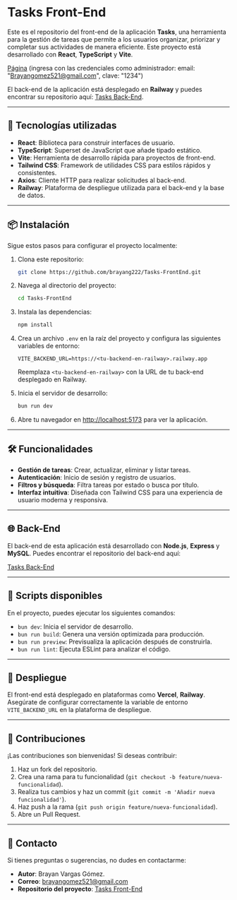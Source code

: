 # Tasks Front-End

Este es el repositorio del front-end de la aplicación **Tasks**, una herramienta para la gestión de tareas que permite a los usuarios organizar, priorizar y completar sus actividades de manera eficiente. Este proyecto está desarrollado con **React**, **TypeScript** y **Vite**.

[Página](https://tasks-front-end.vercel.app) (ingresa con las credenciales como administrador: email: "Brayangomez521@gmail.com", clave: "1234")

El back-end de la aplicación está desplegado en **Railway** y puedes encontrar su repositorio aquí: [Tasks Back-End](https://github.com/brayang222/Tasks-BackEnd.git).

---

## 🚀 Tecnologías utilizadas

- **React**: Biblioteca para construir interfaces de usuario.
- **TypeScript**: Superset de JavaScript que añade tipado estático.
- **Vite**: Herramienta de desarrollo rápida para proyectos de front-end.
- **Tailwind CSS**: Framework de utilidades CSS para estilos rápidos y consistentes.
- **Axios**: Cliente HTTP para realizar solicitudes al back-end.
- **Railway**: Plataforma de despliegue utilizada para el back-end y la base de datos.

---

## 📦 Instalación

Sigue estos pasos para configurar el proyecto localmente:

1. Clona este repositorio:

   ```bash
   git clone https://github.com/brayang222/Tasks-FrontEnd.git
   ```

2. Navega al directorio del proyecto:

   ```bash
   cd Tasks-FrontEnd
   ```

3. Instala las dependencias:

   ```bash
   npm install
   ```

4. Crea un archivo `.env` en la raíz del proyecto y configura las siguientes variables de entorno:

   ```env
   VITE_BACKEND_URL=https://<tu-backend-en-railway>.railway.app
   ```

   Reemplaza `<tu-backend-en-railway>` con la URL de tu back-end desplegado en Railway.

5. Inicia el servidor de desarrollo:

   ```bash
   bun run dev
   ```

6. Abre tu navegador en [http://localhost:5173](http://localhost:5173) para ver la aplicación.

---

## 🛠️ Funcionalidades

- **Gestión de tareas**: Crear, actualizar, eliminar y listar tareas.
- **Autenticación**: Inicio de sesión y registro de usuarios.
- **Filtros y búsqueda**: Filtra tareas por estado o busca por título.
- **Interfaz intuitiva**: Diseñada con Tailwind CSS para una experiencia de usuario moderna y responsiva.

---

## 🌐 Back-End

El back-end de esta aplicación está desarrollado con **Node.js**, **Express** y **MySQL**. Puedes encontrar el repositorio del back-end aquí:

[Tasks Back-End](https://github.com/brayang222/Tasks-BackEnd.git)

---

## 📄 Scripts disponibles

En el proyecto, puedes ejecutar los siguientes comandos:

- `bun dev`: Inicia el servidor de desarrollo.
- `bun run build`: Genera una versión optimizada para producción.
- `bun run preview`: Previsualiza la aplicación después de construirla.
- `bun run lint`: Ejecuta ESLint para analizar el código.

---

<!--
## 🖼️ Capturas de pantalla

> Agrega aquí capturas de pantalla de tu aplicación para mostrar su diseño y funcionalidad.

--- -->

## 🚀 Despliegue

El front-end está desplegado en plataformas como **Vercel**, **Railway**. Asegúrate de configurar correctamente la variable de entorno `VITE_BACKEND_URL` en la plataforma de despliegue.

---

## 🤝 Contribuciones

¡Las contribuciones son bienvenidas! Si deseas contribuir:

1. Haz un fork del repositorio.
2. Crea una rama para tu funcionalidad (`git checkout -b feature/nueva-funcionalidad`).
3. Realiza tus cambios y haz un commit (`git commit -m 'Añadir nueva funcionalidad'`).
4. Haz push a la rama (`git push origin feature/nueva-funcionalidad`).
5. Abre un Pull Request.

---

## 📧 Contacto

Si tienes preguntas o sugerencias, no dudes en contactarme:

- **Autor**: Brayan Vargas Gómez.
- **Correo**: brayangomez521@gmail.com
- **Repositorio del proyecto**: [Tasks Front-End](https://github.com/brayang222/Tasks-FrontEnd.git)
